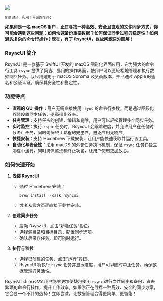 <img src="/assets/image/250614-RsyncUI.png"/> 

<small>910 star，实用！带ui的rsync</small>

**如果你是一名 macOS 用户，正在寻找一种高效、安全且直观的文件同步方式，你可能会遇到这些问题：如何快速备份重要数据？如何保证同步过程的稳定性？如何避免复杂的命令行操作？现在，有了 RsyncUI，这些问题迎刃而解！**

### RsyncUI 简介  
RsyncUI 是一款基于 SwiftUI 开发的 macOS 图形化界面应用，它为强大的命令行工具 `rsync` 提供了简洁、易用的操作界面，使用户可以更轻松地管理和执行数据同步任务。该应用适用于 macOS Sonoma 及更高版本，并已通过 Apple 的签名和公证认证，确保其安全性和稳定性。

### 功能特点  
- **直观的 GUI 操作**：用户无需直接使用 `rsync` 的命令行参数，而是通过图形化界面设置同步任务，提高操作效率。  
- **任务管理**：支持任务的创建、编辑和删除，用户可以轻松管理多个同步任务。  
- **实时监控**：执行 `rsync` 任务时，RsyncUI 会跟踪进度，并允许用户在任何时候终止任务，同时确保终止过程的完整性，避免应用无响应。  
- **快捷安装**：支持 Homebrew 下载安装，让用户能快速获取并运行该工具。  
- **自动化与安全性**：采用 macOS 的外部任务执行机制，保证 `rsync` 任务在独立进程中运行，同时提供监控和终止功能，让用户使用更加放心。

### 如何快速开始  
1. **安装 RsyncUI**  
   - 通过 Homebrew 安装：
     ```
     brew install --cask rsyncui
     ```
   - 或者从官方页面直接下载并安装。

2. **创建同步任务**  
   - 启动 RsyncUI，点击“新建任务”按钮。
   - 选择源目录和目标目录，配置同步选项。
   - 确认后保存任务，即可随时运行。

3. **执行与监控**  
   - 选择已创建的任务，点击“运行”按钮。
   - RsyncUI 将执行 `rsync` 任务并显示进度，用户可以随时中止任务，确保数据管理的灵活性。

RsyncUI 让 macOS 用户能够更加便捷地使用 `rsync` 进行文件同步和备份，省去繁琐的命令行操作，提升工作效率。如果你正在寻找一种高效、安全的同步方案，它会是一个不错的选择！立即尝试，让数据管理变得更简单、更智能！

